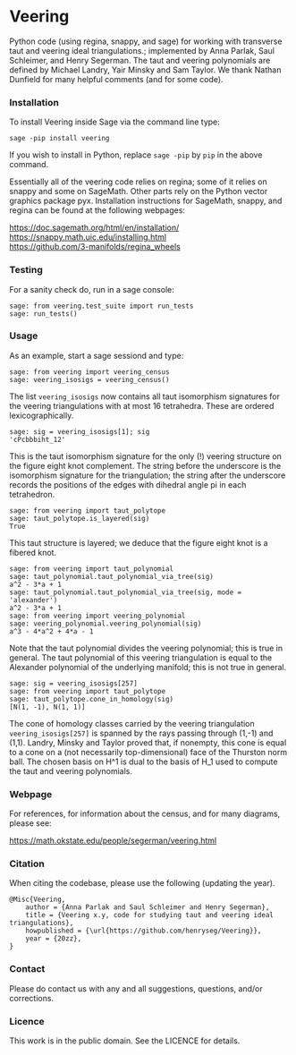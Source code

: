 # Veering

Python code (using regina, snappy, and sage) for working with transverse taut and veering ideal triangulations.; 
implemented by Anna Parlak, Saul Schleimer, and Henry Segerman. The taut and 
veering polynomials are defined by Michael Landry, Yair Minsky and Sam Taylor. 
We thank Nathan Dunfield for many helpful comments (and for some code).

### Installation


To install Veering inside Sage via the command line type:

    sage -pip install veering

If you wish to install in Python, replace `sage -pip` by `pip`
in the above command.

Essentially all of the veering code relies on regina; some of it
relies on snappy and some on SageMath. Other parts rely on the 
Python vector graphics package pyx. Installation instructions for 
SageMath, snappy, and regina can be found at the following webpages:

https://doc.sagemath.org/html/en/installation/ \
https://snappy.math.uic.edu/installing.html \
https://github.com/3-manifolds/regina_wheels

### Testing

For a sanity check do, run in a sage console:

    sage: from veering.test_suite import run_tests
    sage: run_tests()

### Usage

As an example, start a sage sessiond and type:

    sage: from veering import veering_census
    sage: veering_isosigs = veering_census()

The list `veering_isosigs` now contains all taut isomorphism signatures
for the veering triangulations with at most 16 tetrahedra. These are
ordered lexicographically.

    sage: sig = veering_isosigs[1]; sig
    'cPcbbbiht_12'

This is the taut isomorphism signature for the only (!) veering
structure on the figure eight knot complement. The string before the
underscore is the isomorphism signature for the triangulation; the
string after the underscore records the positions of the edges with
dihedral angle pi in each tetrahedron.

    sage: from veering import taut_polytope
    sage: taut_polytope.is_layered(sig)
    True

This taut structure is layered; we deduce that the figure eight knot
is a fibered knot.

    sage: from veering import taut_polynomial
    sage: taut_polynomial.taut_polynomial_via_tree(sig)
    a^2 - 3*a + 1
    sage: taut_polynomial.taut_polynomial_via_tree(sig, mode = 'alexander')
    a^2 - 3*a + 1
    sage: from veering import veering_polynomial
    sage: veering_polynomial.veering_polynomial(sig)
    a^3 - 4*a^2 + 4*a - 1
    
Note that the taut polynomial divides the veering polynomial; this is 
true in general. The taut polynomial of this veering triangulation is
equal to the Alexander polynomial of the underlying manifold; this is
not true in general.

    sage: sig = veering_isosigs[257]
    sage: from veering import taut_polytope
    sage: taut_polytope.cone_in_homology(sig)
    [N(1, -1), N(1, 1)]
    
The cone of homology classes carried by the veering triangulation 
`veering_isosigs[257]` is spanned by the rays passing through (1,-1) and
(1,1). Landry, Minsky and Taylor proved that, if nonempty, this cone is
equal to a cone on a (not necessarily top-dimensional) face of the Thurston 
norm ball. The chosen basis on H^1 is dual to the basis of H_1 used to 
compute the taut and veering polynomials.

### Webpage

For references, for information about the census, and for many diagrams, 
please see:

https://math.okstate.edu/people/segerman/veering.html

### Citation

When citing the codebase, please use the following (updating the year). 

```
@Misc{Veering,
    author = {Anna Parlak and Saul Schleimer and Henry Segerman},
    title = {Veering x.y, code for studying taut and veering ideal triangulations},
    howpublished = {\url{https://github.com/henryseg/Veering}},
    year = {20zz},
}
```

### Contact

Please do contact us with any and all suggestions, questions, and/or corrections.

### Licence

This work is in the public domain. See the LICENCE for details.
